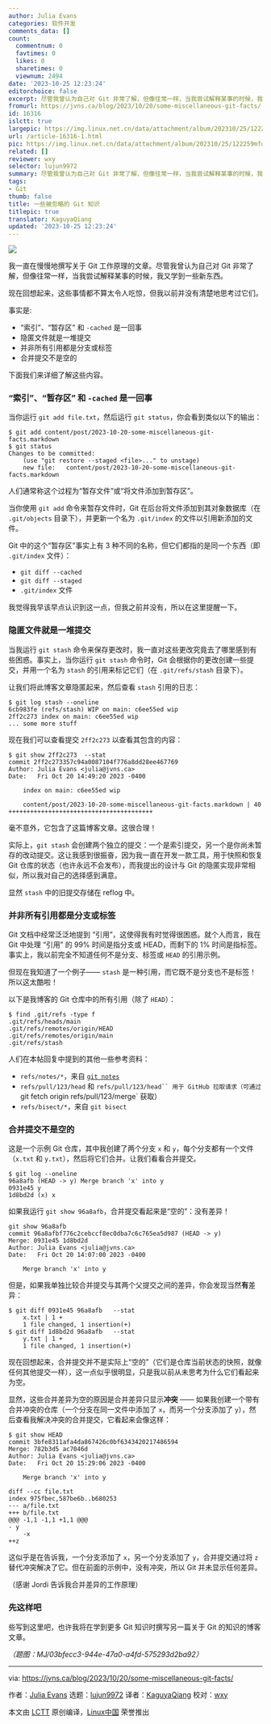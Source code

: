 ```yaml
---
author: Julia Evans
categories: 软件开发
comments_data: []
count:
  commentnum: 0
  favtimes: 0
  likes: 0
  sharetimes: 0
  viewnum: 2494
date: '2023-10-25 12:23:24'
editorchoice: false
excerpt: 尽管我曾认为自己对 Git 非常了解，但像往常一样，当我尝试解释某事的时候，我又学到一些新东西。
fromurl: https://jvns.ca/blog/2023/10/20/some-miscellaneous-git-facts/
id: 16316
islctt: true
largepic: https://img.linux.net.cn/data/attachment/album/202310/25/122259mfu0uowyppuyfdyo.jpg
url: /article-16316-1.html
pic: https://img.linux.net.cn/data/attachment/album/202310/25/122259mfu0uowyppuyfdyo.jpg.thumb.jpg
related: []
reviewer: wxy
selector: lujun9972
summary: 尽管我曾认为自己对 Git 非常了解，但像往常一样，当我尝试解释某事的时候，我又学到一些新东西。
tags:
- Git
thumb: false
title: 一些被忽略的 Git 知识
titlepic: true
translator: KaguyaQiang
updated: '2023-10-25 12:23:24'
---
```


![](https://img.linux.net.cn/data/attachment/album/202310/25/122259mfu0uowyppuyfdyo.jpg)


我一直在慢慢地撰写关于 Git 工作原理的文章。尽管我曾认为自己对 Git 非常了解，但像往常一样，当我尝试解释某事的时候，我又学到一些新东西。


现在回想起来，这些事情都不算太令人吃惊，但我以前并没有清楚地思考过它们。


事实是:


* “索引”、“暂存区” 和 `-cached` 是一回事
* 隐匿文件就是一堆提交
* 并非所有引用都是分支或标签
* 合并提交不是空的


下面我们来详细了解这些内容。


### “索引”、“暂存区” 和 `-cached` 是一回事


当你运行 `git add file.txt`，然后运行 `git status`，你会看到类似以下的输出：



```
$ git add content/post/2023-10-20-some-miscellaneous-git-facts.markdown
$ git status
Changes to be committed:
    (use "git restore --staged <file>..." to unstage)
    new file:   content/post/2023-10-20-some-miscellaneous-git-facts.markdown

```

人们通常称这个过程为“暂存文件”或“将文件添加到暂存区”。


当你使用 `git add` 命令来暂存文件时，Git 在后台将文件添加到其对象数据库（在 `.git/objects` 目录下），并更新一个名为 `.git/index` 的文件以引用新添加的文件。


Git 中的这个“暂存区”事实上有 3 种不同的名称，但它们都指的是同一个东西（即 `.git/index` 文件）：


* `git diff --cached`
* `git diff --staged`
* `.git/index` 文件


我觉得我早该早点认识到这一点，但我之前并没有，所以在这里提醒一下。


### 隐匿文件就是一堆提交


当我运行 `git stash` 命令来保存更改时，我一直对这些更改究竟去了哪里感到有些困惑。事实上，当你运行 `git stash` 命令时，Git 会根据你的更改创建一些提交，并用一个名为 `stash` 的引用来标记它们（在 `.git/refs/stash` 目录下）。


让我们将此博客文章隐匿起来，然后查看 `stash` 引用的日志：



```
$ git log stash --oneline
6cb983fe (refs/stash) WIP on main: c6ee55ed wip
2ff2c273 index on main: c6ee55ed wip
... some more stuff

```

现在我们可以查看提交 `2ff2c273` 以查看其包含的内容：



```
$ git show 2ff2c273  --stat
commit 2ff2c273357c94a0087104f776a8dd28ee467769
Author: Julia Evans <julia@jvns.ca>
Date:   Fri Oct 20 14:49:20 2023 -0400

    index on main: c6ee55ed wip

    content/post/2023-10-20-some-miscellaneous-git-facts.markdown | 40 ++++++++++++++++++++++++++++++++++++++++

```

毫不意外，它包含了这篇博客文章。这很合理！


实际上，`git stash` 会创建两个独立的提交：一个是索引提交，另一个是你尚未暂存的改动提交。这让我感到很振奋，因为我一直在开发一款工具，用于快照和恢复 Git 仓库的状态（也许永远不会发布），而我提出的设计与 Git 的隐匿实现非常相似，所以我对自己的选择感到满意。


显然 `stash` 中的旧提交存储在 reflog 中。


### 并非所有引用都是分支或标签


Git 文档中经常泛泛地提到 “引用”，这使得我有时觉得很困惑。就个人而言，我在 Git 中处理 “引用” 的 99% 时间是指分支或 HEAD，而剩下的 1% 时间是指标签。事实上，我以前完全不知道任何不是分支、标签或 `HEAD` 的引用示例。


但现在我知道了一个例子—— `stash` 是一种引用，而它既不是分支也不是标签！所以这太酷啦！


以下是我博客的 Git 仓库中的所有引用（除了 `HEAD`）：



```
$ find .git/refs -type f
.git/refs/heads/main
.git/refs/remotes/origin/HEAD
.git/refs/remotes/origin/main
.git/refs/stash

```

人们在本帖回复中提到的其他一些参考资料：


* `refs/notes/*`，来自 [`git notes`](https://tylercipriani.com/blog/2022/11/19/git-notes-gits-coolest-most-unloved-feature/)
* `refs/pull/123/head` 和 `refs/pull/123/head`` 用于 GitHub 拉取请求（可通过` git fetch origin refs/pull/123/merge` 获取）
* `refs/bisect/*`，来自 `git bisect`


### 合并提交不是空的


这是一个示例 Git 仓库，其中我创建了两个分支 `x` 和 `y`，每个分支都有一个文件（`x.txt` 和 `y.txt`），然后将它们合并。让我们看看合并提交。



```
$ git log --oneline
96a8afb (HEAD -> y) Merge branch 'x' into y
0931e45 y
1d8bd2d (x) x

```

如果我运行 `git show 96a8afb`，合并提交看起来是“空的”：没有差异！



```
git show 96a8afb
commit 96a8afbf776c2cebccf8ec0dba7c6c765ea5d987 (HEAD -> y)
Merge: 0931e45 1d8bd2d
Author: Julia Evans <julia@jvns.ca>
Date:   Fri Oct 20 14:07:00 2023 -0400

    Merge branch 'x' into y

```

但是，如果我单独比较合并提交与其两个父提交之间的差异，你会发现当然**有**差异：



```
$ git diff 0931e45 96a8afb   --stat
    x.txt | 1 +
    1 file changed, 1 insertion(+)
$ git diff 1d8bd2d 96a8afb   --stat
    y.txt | 1 +
    1 file changed, 1 insertion(+)

```

现在回想起来，合并提交并不是实际上“空的”（它们是仓库当前状态的快照，就像任何其他提交一样），这一点似乎很明显，只是我以前从未思考为什么它们看起来为空。


显然，这些合并差异为空的原因是合并差异只显示**冲突** —— 如果我创建一个带有合并冲突的仓库（一个分支在同一文件中添加了 `x`，而另一个分支添加了 `y`），然后查看我解决冲突的合并提交，它看起来会像这样：



```
$ git show HEAD
commit 3bfe8311afa4da867426c0bf6343420217486594
Merge: 782b3d5 ac7046d
Author: Julia Evans <julia@jvns.ca>
Date:   Fri Oct 20 15:29:06 2023 -0400

    Merge branch 'x' into y

diff --cc file.txt
index 975fbec,587be6b..b680253
--- a/file.txt
+++ b/file.txt
@@@ -1,1 -1,1 +1,1 @@@
- y
    -x
++z

```

这似乎是在告诉我，一个分支添加了 `x`，另一个分支添加了 `y`，合并提交通过将 `z` 替代冲突解决了它。但在前面的示例中，没有冲突，所以 Git 并未显示任何差异。


（感谢 Jordi 告诉我合并差异的工作原理）


### 先这样吧


些写到这里吧，也许我将在学到更多 Git 知识时撰写另一篇关于 Git 的知识的博客文章。


*（题图：MJ/03bfecc3-944e-47a0-a4fd-575293d2ba92）*




---


via: <https://jvns.ca/blog/2023/10/20/some-miscellaneous-git-facts/>


作者：[Julia Evans](https://jvns.ca/) 选题：[lujun9972](https://github.com/lujun9972) 译者：[KaguyaQiang](https://github.com/KaguyaQiang) 校对：[wxy](https://github.com/wxy)


本文由 [LCTT](https://github.com/LCTT/TranslateProject) 原创编译，[Linux中国](https://linux.cn/) 荣誉推出